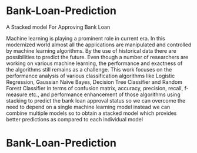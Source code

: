 # Bank-Loan-Prediction
A Stacked model For Approving Bank Loan


Machine learning is playing a prominent role in current era. In this modernized 
world almost all the applications are manipulated and controlled by machine 
learning algorithms. By the use of historical data there are possibilities to 
predict the future. Even though a number of researchers are working on 
various machine learning, the performance and exactness of the algorithms 
still remains as a challenge. This work focuses on the performance analysis of 
various classification algorithms like Logistic Regression, Gaussian Naïve 
Bayes, Decision Tree Classifier and Random Forest Classifier in terms of 
confusion matrix, accuracy, precision, recall, f-measure etc., and performance 
enhancement of those algorithms using stacking to predict the bank loan 
approval status so we can overcome the need to depend on a single machine 
learning model instead we can combine multiple models so to obtain a stacked 
model which provides better predictions as compared to each individual model

# Bank-Loan-Prediction
